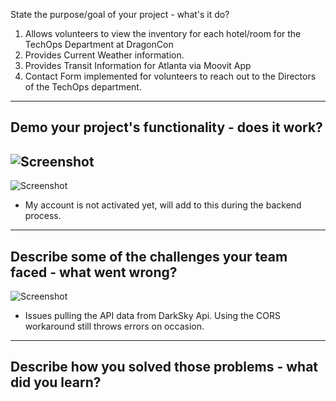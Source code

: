 State the purpose/goal of your project - what's it do?
1. Allows volunteers to view the inventory for each hotel/room for the TechOps Department at DragonCon
2. Provides Current Weather information.
3. Provides Transit Information for Atlanta via Moovit App
4. Contact Form implemented for volunteers to reach out to the Directors of the TechOps department.
---
Demo your project's functionality - does it work?
-
![Screenshot](screenshots/codeandimage.png?raw=true "Optional Title")
-
![Screenshot](screenshots/responsive.png?raw=true "Optional Title")

- My account is not activated yet, will add to this during the backend process.


---
Describe some of the challenges your team faced - what went wrong?
-
![Screenshot](screenshots/error.png?raw=true "Optional Title")

- Issues pulling the API data from DarkSky Api. Using the CORS workaround still throws errors on occasion.
---
Describe how you solved those problems - what did you learn?
---
